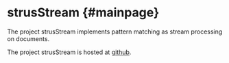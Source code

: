 strusStream	 {#mainpage}
==========

The project strusStream implements pattern matching as stream processing on documents.

The project strusStream is hosted at <a href="https://github.com/patrickfrey/strusStream">github</a>.

